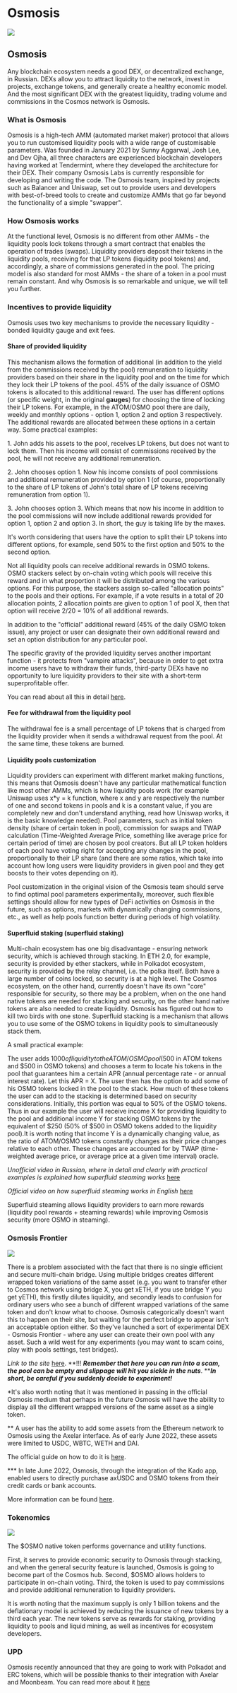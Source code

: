 # Osmosis

![](https://img2.teletype.in/files/50/71/507178a3-549e-41ef-b704-83e2f9f50b51.png)

## Osmosis

Any blockchain ecosystem needs a good DEX, or decentralized exchange, in Russian. DEXs allow you to attract liquidity to the network, invest in projects, exchange tokens, and generally create a healthy economic model. And the most significant DEX with the greatest liquidity, trading volume and commissions in the Cosmos network is Osmosis.

### **What is Osmosis**

Osmosis is a high-tech AMM (automated market maker) protocol that allows you to run customised liquidity pools with a wide range of customisable parameters. Was founded in January 2021 by Sunny Aggarwal, Josh Lee, and Dev Ojha, all three characters are experienced blockchain developers having worked at Tendermint, where they developed the architecture for their DEX. Their company Osmosis Labs is currently responsible for developing and writing the code. The Osmosis team, inspired by projects such as Balancer and Uniswap, set out to provide users and developers with best-of-breed tools to create and customize AMMs that go far beyond the functionality of a simple "swapper".

### **How Osmosis works**

At the functional level, Osmosis is no different from other AMMs - the liquidity pools lock tokens through a smart contract that enables the operation of trades (swaps). Liquidity providers deposit their tokens in the liquidity pools, receiving for that LP tokens (liquidity pool tokens) and, accordingly, a share of commissions generated in the pool. The pricing model is also standard for most AMMs - the share of a token in a pool must remain constant. And why Osmosis is so remarkable and unique, we will tell you further.

### **Incentives to provide liquidity**

Osmosis uses two key mechanisms to provide the necessary liquidity - bonded liquidity gauge and exit fees.

#### **Share of provided liquidity**

This mechanism allows the formation of additional (in addition to the yield from the commissions received by the pool) remuneration to liquidity providers based on their share in the liquidity pool and on the time for which they lock their LP tokens of the pool. 45% of the daily issuance of OSMO tokens is allocated to this additional reward. The user has different options (or specific weight, in the original **gauges**) for choosing the time of locking their LP tokens. For example, in the ATOM/OSMO pool there are daily, weekly and monthly options - option 1, option 2 and option 3 respectively. The additional rewards are allocated between these options in a certain way. Some practical examples:

1\. John adds his assets to the pool, receives LP tokens, but does not want to lock them. Then his income will consist of commissions received by the pool, he will not receive any additional remuneration.

2\. John chooses option 1. Now his income consists of pool commissions and additional remuneration provided by option 1 (of course, proportionally to the share of LP tokens of John's total share of LP tokens receiving remuneration from option 1).

3\. John chooses option 3. Which means that now his income in addition to the pool commissions will now include additional rewards provided for option 1, option 2 and option 3. In short, the guy is taking life by the maxes.

It's worth considering that users have the option to split their LP tokens into different options, for example, send 50% to the first option and 50% to the second option.

Not all liquidity pools can receive additional rewards in OSMO tokens. OSMO stackers select by on-chain voting which pools will receive this reward and in what proportion it will be distributed among the various options. For this purpose, the stackers assign so-called "allocation points" to the pools and their options. For example, if a vote results in a total of 20 allocation points, 2 allocation points are given to option 1 of pool X, then that option will receive 2/20 = 10% of all additional rewards.

In addition to the "official" additional reward (45% of the daily OSMO token issue), any project or user can designate their own additional reward and set an option distribution for any particular pool.

The specific gravity of the provided liquidity serves another important function - it protects from "vampire attacks", because in order to get extra income users have to withdraw their funds, third-party DEXs have no opportunity to lure liquidity providers to their site with a short-term superprofitable offer.

You can read about all this in detail [here](https://medium.com/osmosis/osmosis-liquidity-mining-101-2fa58d0e9d4d).

#### **Fee for withdrawal from the liquidity pool**

The withdrawal fee is a small percentage of LP tokens that is charged from the liquidity provider when it sends a withdrawal request from the pool. At the same time, these tokens are burned.

#### **Liquidity pools customization**

Liquidity providers can experiment with different market making functions, this means that Osmosis doesn't have any particular mathematical function like most other AMMs, which is how liquidity pools work (for example Uniswap uses x\*y = k function, where x and y are respectively the number of one and second tokens in pools and k is a constant value, if you are completely new and don't understand anything, read how Uniswap works, it is the basic knowledge needed). Pool parameters, such as initial token density (share of certain token in pool), commission for swaps and TWAP calculation (Time-Weighted Average Price, something like average price for certain period of time) are chosen by pool creators. But all LP token holders of each pool have voting right for accepting any changes in the pool, proportionally to their LP share (and there are some ratios, which take into account how long users were liquidity providers in given pool and they get boosts to their votes depending on it).

Pool customization in the original vision of the Osmosis team should serve to find optimal pool parameters experimentally, moreover, such flexible settings should allow for new types of DeFi activities on Osmosis in the future, such as options, markets with dynamically changing commissions, etc., as well as help pools function better during periods of high volatility.

#### **Superfluid staking (superfluid staking)**

Multi-chain ecosystem has one big disadvantage - ensuring network security, which is achieved through stacking. In ETH 2.0, for example, security is provided by ether stackers, while in Polkadot ecosystem, security is provided by the relay channel, i.e. the polka itself. Both have a large number of coins locked, so security is at a high level. The Cosmos ecosystem, on the other hand, currently doesn't have its own "core" responsible for security, so there may be a problem, when on the one hand native tokens are needed for stacking and security, on the other hand native tokens are also needed to create liquidity. Osmosis has figured out how to kill two birds with one stone. Superfluid stacking is a mechanism that allows you to use some of the OSMO tokens in liquidity pools to simultaneously stack them.

A small practical example:

The user adds $1000 of liquidity to the ATOM/OSMO pool ($500 in ATOM tokens and $500 in OSMO tokens) and chooses a term to locate his tokens in the pool that guarantees him a certain APR (annual percentage rate - or annual interest rate). Let this APR = X. The user then has the option to add some of his OSMO tokens locked in the pool to the stack. How much of these tokens the user can add to the stacking is determined based on security considerations. Initially, this portion was equal to 50% of the OSMO tokens. Thus in our example the user will receive income X for providing liquidity to the pool and additional income Y for stacking OSMO tokens by the equivalent of $250 (50% of $500 in OSMO tokens added to the liquidity pool).It is worth noting that income Y is a dynamically changing value, as the ratio of ATOM/OSMO tokens constantly changes as their price changes relative to each other. These changes are accounted for by TWAP (time-weighted average price, or average price at a given time interval) oracle.

_Unofficial video in Russian, where in detail and clearly with practical examples is explained how superfluid steaming works_ [here](https://www.youtube.com/watch?v=JRBOUrrKa3s)

_Official video on how superfluid steaming works in English_ [here](https://www.youtube.com/watch?v=JRBOUrrKa3s)

Superfluid steaming allows liquidity providers to earn more rewards (liquidity pool rewards + steaming rewards) while improving Osmosis security (more OSMO in steaming).

### **Osmosis Frontier**

![](https://img4.teletype.in/files/b2/0d/b20d0dcc-cba5-46bc-9f82-cae60dc757c1.png)

There is a problem associated with the fact that there is no single efficient and secure multi-chain bridge. Using multiple bridges creates different wrapped token variations of the same asset (e.g. you want to transfer ether to Cosmos network using bridge X, you get xETH, if you use bridge Y you get yETH), this firstly dilutes liquidity, and secondly leads to confusion for ordinary users who see a bunch of different wrapped variations of the same token and don't know what to choose. Osmosis categorically doesn't want this to happen on their site, but waiting for the perfect bridge to appear isn't an acceptable option either. So they've launched a sort of experimental DEX - Osmosis Frontier - where any user can create their own pool with any asset. Such a wild west for any experiments (you may want to scam coins, play with pools settings, test bridges).

_Link to the site_ [here](https://frontier.osmosis.zone/). **!!! **_**Remember that here you can run into a scam, the pool can be empty and slippage will hit you sickle in the nuts**_**. **_**In short, be careful if you suddenly decide to experiment!**_

\*It's also worth noting that it was mentioned in passing in the official Osmosis medium that perhaps in the future Osmosis will have the ability to display all the different wrapped versions of the same asset as a single token.

\*\* A user has the ability to add some assets from the Ethereum network to Osmosis using the Axelar interface. As of early June 2022, these assets were limited to USDC, WBTC, WETH and DAI.

The official guide on how to do it is [here](https://medium.com/osmosis/bridging-ethereum-assets-to-osmosis-a-guide-to-the-axelar-interface-ac63c16cfb98).

\*\*\* In late June 2022, Osmosis, through the integration of the Kado app, enabled users to directly purchase axUSDC and OSMO tokens from their credit cards or bank accounts.

More information can be found [here](https://medium.com/osmosis/osmosis-integrates-kado-for-direct-fiat-on-ramping-to-the-dex-a1a49f2cf157).

### **Tokenomics**

![](https://telegra.ph/file/d05af7bfa92167816b705.png)

The $OSMO native token performs governance and utility functions.

First, it serves to provide economic security to Osmosis through stacking, and when the general security feature is launched, Osmosis is going to become part of the Cosmos hub. Second, $OSMO allows holders to participate in on-chain voting. Third, the token is used to pay commissions and provide additional remuneration to liquidity providers.

It is worth noting that the maximum supply is only 1 billion tokens and the deflationary model is achieved by reducing the issuance of new tokens by a third each year. The new tokens serve as rewards for staking, providing liquidity to pools and liquid mining, as well as incentives for ecosystem developers.

### **UPD**

Osmosis recently announced that they are going to work with Polkadot and ERC tokens, which will be possible thanks to their integration with Axelar and Moonbeam. You can read more about it [here](https://blockworks.co/osmosis-co-founder-doesnt-see-cosmos-and-polkadot-as-competitors/)
